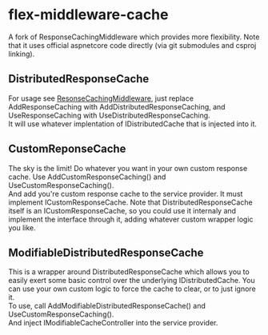 # flex-middleware-cache
A fork of ResponseCachingMiddleware which provides more flexibility. Note that it uses official aspnetcore code directly (via git submodules and csproj linking).

## DistributedResponseCache
For usage see [ResonseCachingMiddleware](https://docs.microsoft.com/en-us/aspnet/core/performance/caching/middleware?view=aspnetcore-3.1), just replace AddResponseCaching with AddDistributedResponseCaching, and UseResponseCaching with UseDistributedResponseCaching.<br>
It will use whatever implentation of IDistributedCache that is injected into it.

## CustomReponseCache
The sky is the limit! Do whatever you want in your own custom response cache. Use AddCustomResponseCaching() and UseCustomResponseCaching().<br>
And add you're custom response cache to the service provider. It must implement ICustomResponseCache. Note that DistributedResponseCache itself is an ICustomResponseCache, so you could use it internaly and implement the interface through it, adding whatever custom wrapper logic you like.

## ModifiableDistributedResponseCache
This is a wrapper around DistributedResponseCache which allows you to easily exert some basic control over the underlying IDistributedCache. You can use your own custom logic to force the cache to clear, or to just ignore it.<br>
To use, call AddModifiableDistributedResponseCache() and UseCustomResponseCaching().<br>
And inject IModifiableCacheController into the service provider.
